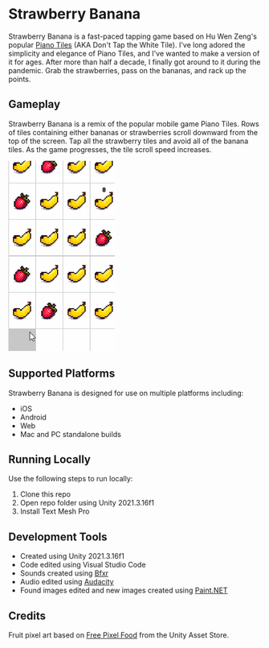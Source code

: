 # Strawberry Banana
Strawberry Banana is a fast-paced tapping game based on Hu Wen Zeng's popular [Piano Tiles](https://en.wikipedia.org/wiki/Piano_Tiles) (AKA Don't Tap the White Tile). I've long adored the simplicity and elegance of Piano Tiles, and I've wanted to make a version of it for ages. After more than half a decade, I finally got around to it during the pandemic. Grab the strawberries, pass on the bananas, and rack up the points.

## Gameplay
Strawberry Banana is a remix of the popular mobile game Piano Tiles. Rows of tiles containing either bananas or strawberries scroll downward from the top of the screen. Tap all the strawberry tiles and avoid all of the banana tiles. As the game progresses, the tile scroll speed increases.

![Strawberry Banana gameplay](https://github.com/mklewandowski/strawberry-banana/blob/main/Assets/Images/strawberry-banana-gameplay.gif?raw=true)

## Supported Platforms
Strawberry Banana is designed for use on multiple platforms including:
- iOS
- Android
- Web
- Mac and PC standalone builds

## Running Locally
Use the following steps to run locally:
1. Clone this repo
2. Open repo folder using Unity 2021.3.16f1
3. Install Text Mesh Pro

## Development Tools
- Created using Unity 2021.3.16f1
- Code edited using Visual Studio Code
- Sounds created using [Bfxr](https://www.bfxr.net/)
- Audio edited using [Audacity](https://www.audacityteam.org/)
- Found images edited and new images created using [Paint.NET](https://www.getpaint.net/)

## Credits
Fruit pixel art based on [Free Pixel Food](https://assetstore.unity.com/packages/2d/environments/free-pixel-food-113523) from the Unity Asset Store.

